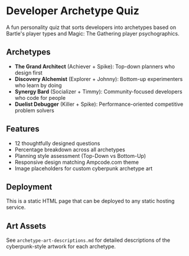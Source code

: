 # Developer Archetype Quiz

A fun personality quiz that sorts developers into archetypes based on Bartle's player types and Magic: The Gathering player psychographics.

## Archetypes

- **The Grand Architect** (Achiever + Spike): Top-down planners who design first
- **Discovery Alchemist** (Explorer + Johnny): Bottom-up experimenters who learn by doing
- **Synergy Bard** (Socializer + Timmy): Community-focused developers who code for people
- **Duelist Debugger** (Killer + Spike): Performance-oriented competitive problem solvers

## Features

- 12 thoughtfully designed questions
- Percentage breakdown across all archetypes
- Planning style assessment (Top-Down vs Bottom-Up)
- Responsive design matching Ampcode.com theme
- Image placeholders for custom cyberpunk archetype art

## Deployment

This is a static HTML page that can be deployed to any static hosting service.

## Art Assets

See `archetype-art-descriptions.md` for detailed descriptions of the cyberpunk-style artwork for each archetype.
